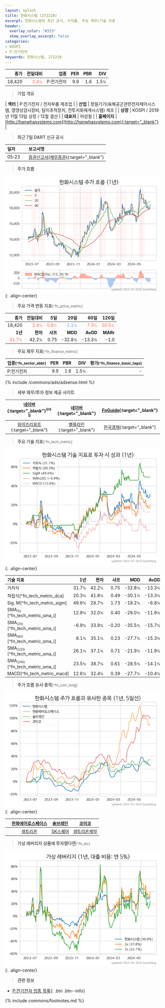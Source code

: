 ```yaml
---
layout: splash
title: 한화시스템 (272210)
excerpt: 한화시스템의 최근 공시, 수익률, 주요 재무/기술 지표
header:
  overlay_color: "#333"
  show_overlay_excerpt: false
categories:
- KOSPI
- P:전기전자
keywords: 한화시스템, 272210
---
```


| **종가** | **전일대비** | **업종** | **PER** | **PBR** | **DIV** |
| -------: | -----------: | -------: | ------: | ------: | ------: |
| 18,420 | <span style="color: tomato">2.4<small>%</small></span> | P:전기전자 | 9.9 | 1.6 | 1.5<small>%</small> |

<!-- more -->


> **기업 개요**<a id="company"></a>

| <span style="white-space:nowrap;">**섹터**</span> | P:전기전자 / 전자부품 제조업 |
| <span style="white-space:nowrap;">**산업**</span> | 정밀기기(육해공군관련전자제어시스템, 열영상감시장비, 탐지추적장치, 전투지휘체계시스템) 제조 |
| <span style="white-space:nowrap;">**상장**</span> | KOSPI / 2019년 11월 13일 상장 / 12월 결산 |
| <span style="white-space:nowrap;">**대표자**</span> | 어성철 |
| <span style="white-space:nowrap;">**홈페이지**</span> | [http://hanwhasystems.com](http://hanwhasystems.com){:target="_blank"} |


> **최근 7일 DART 신규 공시**<a id="dart"></a>

| **일자** |      | **보고서명** |
| :------- | :--- | :----------- |
| 05&#x2011;23 | | [증권신고서(채무증권)](https://dart.fss.or.kr/dsaf001/main.do?rcpNo=20240523000411){:target="_blank"} |


> **주가 흐름**<a id="price"></a>

![272210](/stock/images/272210.png){: .align-center}


> **주요 가격 변동 지표**<small>[^fn_price_metric]</small>

| **종가** | **전일대비** | **5일** | **20일** | **60일** | **120일** |
| -------: | -----------: | ------: | -------: | -------: | --------: |
| 18,420 | <span style="color: tomato">2.4<small>%</small></span> | <span style="color: tomato">0.8<small>%</small></span> | <span style="color: cornflowerblue">-1.1<small>%</small></span> | <span style="color: tomato">7.3<small>%</small></span> | <span style="color: tomato">20.5<small>%</small></span> |
| **1년** | **편차** | **샤프** | **MDD** | **AvDD** | **MARr** |
| <span style="color: tomato">31.7<small>%</small></span> | 42.2<small>%</small> | 0.75 | -32.8<small>%</small> | -13.3<small>%</small> | -1.0 |


> **주요 재무 지표**<small>[^fn_finance_metric]</small>

| **업종**<small>[^fn_sector_abbr]</small> | **PER** | **PBR** | **DIV** | **평가**<small>[^fn_finance_basic_tags]</small> |
| :--------------------------------------- | ------: | ------: | ------: | ----------------------------------------------: |
| P:전기전자 | 9.9 | 1.6 | 1.5<small>%</small> | - |



{% include /commons/ads/adsense.html %}

> **세부 재무/투자 정보 제공 사이트**

| [네이버](https://m.stock.naver.com/domestic/stock/272210/finance/summary){:target="_blank"}<sup><small>모바일</small></sup> | [네이버](https://finance.naver.com/item/coinfo.naver?code=272210){:target="_blank"} | [FnGuide](https://comp.fnguide.com/SVO2/ASP/SVD_Invest.asp?gicode=A272210&MenuYn=Y){:target="_blank"} |
| :---: | :---: | :---: |
| [와이즈리포트](https://comp.wisereport.co.kr/company/c1040001.aspx?cmp_cd=272210){:target="_blank"} | [밸류라인](https://www.valueline.co.kr/finance/summary/272210){:target="_blank"} | [한국경제](https://markets.hankyung.com/stock/272210/financial-summary){:target="_blank"} |


> **주요 기술 지표**<small>[^fn_tech_metric]</small>


![272210](/stock/images/272210_tech.png){: .align-center}

| **기술 지표** | **1년** | **편차** | **샤프** | **MDD** | **AvDD** |
| :------------ | ------: | -----------: | -------: | ------: | -------: |
| 거치식 | 31.7<small>%</small> | 42.2<small>%</small> | 0.75 | -32.8<small>%</small> | -13.3<small>%</small> |
| 적립식[^fn_tech_metric_dca] | 20.3<small>%</small> | 41.8<small>%</small> | 0.49 | -30.1<small>%</small> | -13.3<small>%</small> |
| Sig. M[^fn_tech_metric_sigm] | 49.6<small>%</small> | 28.7<small>%</small> | 1.73 | -18.2<small>%</small> | -6.8<small>%</small> |
| SMA<small><sub>(5)</sub></small>[^fn_tech_metric_sma_i] | 12.8<small>%</small> | 32.0<small>%</small> | 0.40 | -29.0<small>%</small> | -11.9<small>%</small> |
| SMA<small><sub>(20)</sub></small>[^fn_tech_metric_sma_i] | -6.9<small>%</small> | 33.9<small>%</small> | -0.20 | -35.5<small>%</small> | -15.7<small>%</small> |
| SMA<small><sub>(60)</sub></small>[^fn_tech_metric_sma_i] | 8.1<small>%</small> | 35.1<small>%</small> | 0.23 | -27.7<small>%</small> | -15.3<small>%</small> |
| SMA<small><sub>(120)</sub></small>[^fn_tech_metric_sma_i] | 26.1<small>%</small> | 37.1<small>%</small> | 0.71 | -21.9<small>%</small> | -11.9<small>%</small> |
| SMA<small><sub>(240)</sub></small>[^fn_tech_metric_sma_i] | 23.5<small>%</small> | 38.7<small>%</small> | 0.61 | -28.5<small>%</small> | -14.1<small>%</small> |
| MACD[^fn_tech_metric_macd] | 12.6<small>%</small> | 32.4<small>%</small> | 0.39 | -27.7<small>%</small> | -10.4<small>%</small> |


> **주가 흐름 유사 종목**<a id="corr"></a><small>[^fn_corr_long]</small>

![272210](/stock/images/272210_corr.png){: .align-center}

|       | [한화에어로스페이스](/012450/) | [솔브레인](/357780/) | [코미코](/183300/) |
| :---: | :------------------------------------: | :------------------------------------: | :------------------------------------: |
|       | [셀트리온](/068270/) | [SK스퀘어](/402340/) | [셀트리온제약](/068760/) |


> **가상 레버리지 상품에 투자했다면**<a id="2x"></a><small>[^fn_lev]</small>

![272210](/stock/images/272210_2x.png){: .align-center}


> **관련 정보**

- [P:전기전자 업종 목록](/stats/sector/kospi_업종_전기전자_종목/){: .btn .btn--info}

{% include commons/footnotes.md %}